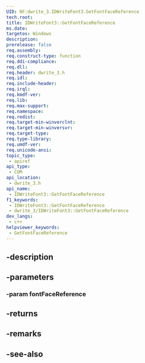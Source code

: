 ```yaml
---
UID: NF:dwrite_3.IDWriteFont3.GetFontFaceReference
tech.root: 
title: IDWriteFont3::GetFontFaceReference
ms.date: 
targetos: Windows
description: 
prerelease: false
req.assembly: 
req.construct-type: function
req.ddi-compliance: 
req.dll: 
req.header: dwrite_3.h
req.idl: 
req.include-header: 
req.irql: 
req.kmdf-ver: 
req.lib: 
req.max-support: 
req.namespace: 
req.redist: 
req.target-min-winverclnt: 
req.target-min-winversvr: 
req.target-type: 
req.type-library: 
req.umdf-ver: 
req.unicode-ansi: 
topic_type:
 - apiref
api_type:
 - COM
api_location:
 - dwrite_3.h
api_name:
 - IDWriteFont3::GetFontFaceReference
f1_keywords:
 - IDWriteFont3::GetFontFaceReference
 - dwrite_3/IDWriteFont3::GetFontFaceReference
dev_langs:
 - c++
helpviewer_keywords:
 - GetFontFaceReference
---
```


## -description

## -parameters

### -param fontFaceReference

## -returns

## -remarks

## -see-also

